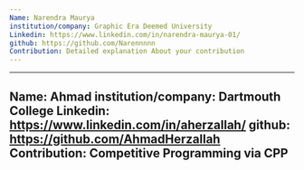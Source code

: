 ```yaml
---
Name: Narendra Maurya
institution/company: Graphic Era Deemed University
Linkedin: https://www.linkedin.com/in/narendra-maurya-01/
github: https://github.com/Narennnnn
Contribution: Detailed explanation About your contribution
---
```


---
Name: Ahmad
institution/company: Dartmouth College
Linkedin: https://www.linkedin.com/in/aherzallah/
github: https://github.com/AhmadHerzallah
Contribution: Competitive Programming via CPP
---

